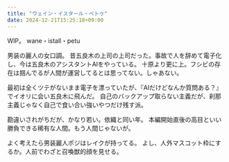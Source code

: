 ```yaml
---
title: "ウェイン・イスタール・ペトゥ"
date: 2024-12-21T15:25:18+09:00
---
```

WIP。
wane・istall・petu

男装の麗人の女口調。
昔五良木の上司の上司だった。事故で人を辞めて電子化し、今は五良木のアシスタントAIをやっている。
十原より更に上。フシビの存在は掴んでるが人間が運営してるとは思ってない。しゃあない。

最初は全くツテがないまま電子を漂っていたが、『AIだけどなんか質問ある？』でイオリに会い五良木に飛んだ。
自己のバックアップ取らない主義だが、刹那主義じゃなく自己で食い合い強いやつだけ残す派。

勘違いされがちだが、かなり若い。依織と同い年。
本編開始直後の高目といい勝負できる稀有な人間。もう人間じゃないが。



よく考えたら男装麗人ポジはレイクが持ってる。
よし、人外マスコット枠にするか。人前でわざと召喚獣的顔を見せる。
